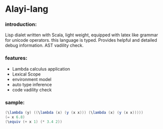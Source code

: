 # Alayi-lang
### introduction: 
Lisp dialet written with Scala, light weight, equipped with latex like grammar for unicode operators. this language is typed. Provides helpful and detailed debug information. AST vadility check.

### features:
* Lambda calculus application
* Lexical Scope
* environment model
* auto type inference
* code vadility check

### sample:
``` scala
(\lambda (y) ((\lambda (x) (y (x x))) (\lambda (x) (y (x x)))))
(= x 6.8)
(\equiv (+ x 1) (* 3.4 2))
```
